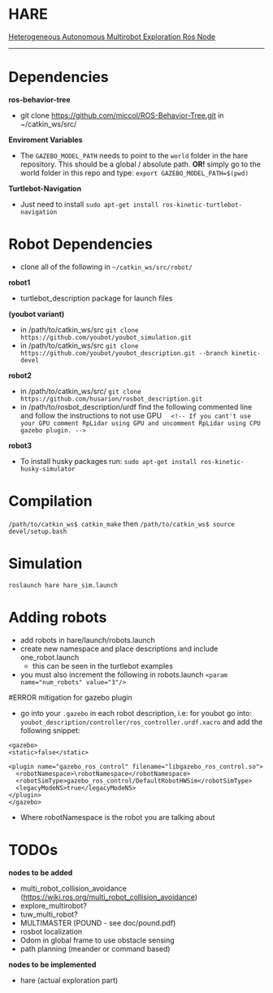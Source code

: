 # HARE
[Heterogeneous Autonomous Multirobot Exploration Ros Node](https://github.com/uga-ssrl/hare)

--------
# Dependencies
**ros-behavior-tree**
- git clone https://github.com/miccol/ROS-Behavior-Tree.git in ~/catkin_ws/src/

**Enviroment Variables**
- The `GAZEBO_MODEL_PATH` needs to point to the `world` folder in the hare repository. This should be a global / absolute path. **OR!** simply go to the world folder in this repo and type: `export GAZEBO_MODEL_PATH=$(pwd)`

**Turtlebot-Navigation**
- Just need to install `sudo apt-get install ros-kinetic-turtlebot-navigation`

# Robot Dependencies
- clone all of the following in ```~/catkin_ws/src/robot/```

**robot1**
- turtlebot_description package for launch files

**(youbot variant)**
- in /path/to/catkin_ws/src ```git clone https://github.com/youbot/youbot_simulation.git```
- in /path/to/catkin_ws/src ```git clone https://github.com/youbot/youbot_description.git --branch kinetic-devel```




**robot2**
- in /path/to/catkin_ws/src/ ```git clone  https://github.com/husarion/rosbot_description.git```
- in /path/to/rosbot_description/urdf find the following commented line and follow the instructions to not use GPU ```  <!-- If you cant't use your GPU comment RpLidar using GPU and uncomment RpLidar using CPU
    gazebo plugin. -->```


**robot3**
- To install husky packages run: ```sudo apt-get install ros-kinetic-husky-simulator```

# Compilation
`/path/to/catkin_ws$ catkin_make`
then
`/path/to/catkin_ws$ source devel/setup.bash`

# Simulation
`roslaunch hare hare_sim.launch`

# Adding robots
- add robots in hare/launch/robots.launch
- create new namespace and place descriptions and include one_robot.launch
  - this can be seen in the turtlebot examples
- you must also increment the following in robots.launch ```<param name="num_robots" value="3"/>```

#ERROR <LegaceModeNS> mitigation for gazebo plugin
- go into your ```.gazebo``` in each robot description, i.e: for youbot go into: ```youbot_description/controller/ros_controller.urdf.xacro``` and add the following snippet:

```
<gazebo>
<static>false</static>

<plugin name="gazebo_ros_control" filename="libgazebo_ros_control.so">
  <robotNamespace>\robotNamespace</robotNamespace>
  <robotSimType>gazebo_ros_control/DefaultRobotHWSim</robotSimType>
  <legacyModeNS>true</legacyModeNS>
</plugin>
</gazebo>
```
- Where robotNamespace is the robot you are talking about

# TODOs
**nodes to be added**
- multi_robot_collision_avoidance (https://wiki.ros.org/multi_robot_collision_avoidance)
- explore_multirobot?
- tuw_multi_robot?
- MULTIMASTER (POUND - see doc/pound.pdf)
- rosbot localization
- Odom in global frame to use obstacle sensing
- path planning (meander or command based)

**nodes to be implemented**
- hare (actual exploration part)
